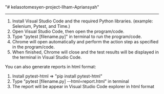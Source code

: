 "# kelasotomesyen-project-Ilham-Apriansyah" 

-------------------------------------------------------------------------------------------

1. Install Visual Studio Code and the required Python libraries.
(example: Selenium, Pytest, and Time.)
2. Open Visual Studio Code, then open the program/code.
3. Type "pytest [filename.py]" in terminal to run the program/code.
4. Chrome will open automatically and perform the action step as specified in the program/code.
5. When finished, Chrome will close and the test results will be displayed in the terminal in Visual Studio Code.

You can also generate reports in html format:
1. Install pytest-html => "pip install pytest-html"
2. Type "pytest [filename.py] --html=report.html" in terminal
3. The report will be appear in Visual Studio Code explorer in html format